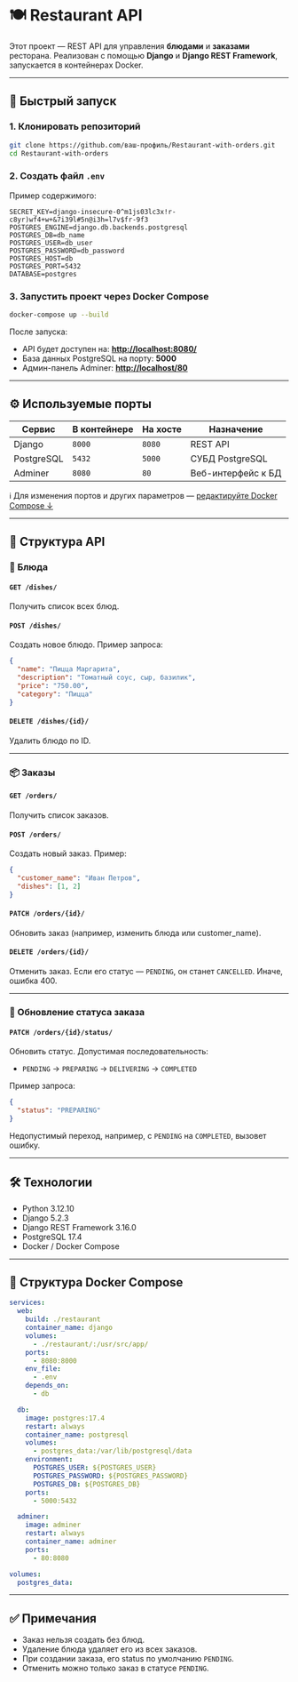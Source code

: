 # 🍽 Restaurant API

Этот проект — REST API для управления **блюдами** и **заказами** ресторана. Реализован с помощью **Django** и **Django REST Framework**, запускается в контейнерах Docker.

---

## 🚀 Быстрый запуск

### 1. Клонировать репозиторий

```bash
git clone https://github.com/ваш-профиль/Restaurant-with-orders.git
cd Restaurant-with-orders
````

### 2. Создать файл `.env`

Пример содержимого:

```env
SECRET_KEY=django-insecure-0^m1js03lc3x!r-c8yr)wf4+w+&7i39l#5n@i3h=l7v$fr-9f3
POSTGRES_ENGINE=django.db.backends.postgresql
POSTGRES_DB=db_name
POSTGRES_USER=db_user
POSTGRES_PASSWORD=db_password
POSTGRES_HOST=db
POSTGRES_PORT=5432
DATABASE=postgres
```

### 3. Запустить проект через Docker Compose

```bash
docker-compose up --build
```

После запуска:

* API будет доступен на: **[http://localhost:8080/](http://localhost:8080/)**
* База данных PostgreSQL на порту: **5000**
* Админ-панель Adminer: **[http://localhost/80](http://localhost/80)**

---

## ⚙️ Используемые порты

| Сервис     | В контейнере | На хосте | Назначение         |
| ---------- | ------------ | -------- | ------------------ |
| Django     | `8000`       | `8080`   | REST API           |
| PostgreSQL | `5432`       | `5000`   | СУБД PostgreSQL    |
| Adminer    | `8080`       | `80`     | Веб-интерфейс к БД |

ℹ️ Для изменения портов и других параметров — [редактируйте Docker Compose ↓](#-структура-docker-compose)

---

## 🔧 Структура API

### 📘 Блюда

#### `GET /dishes/`

Получить список всех блюд.

#### `POST /dishes/`

Создать новое блюдо.
Пример запроса:

```json
{
  "name": "Пицца Маргарита",
  "description": "Томатный соус, сыр, базилик",
  "price": "750.00",
  "category": "Пицца"
}
```

#### `DELETE /dishes/{id}/`

Удалить блюдо по ID.

---

### 📦 Заказы

#### `GET /orders/`

Получить список заказов.

#### `POST /orders/`

Создать новый заказ.
Пример:

```json
{
  "customer_name": "Иван Петров",
  "dishes": [1, 2]
}
```

#### `PATCH /orders/{id}/`

Обновить заказ (например, изменить блюда или customer_name).

#### `DELETE /orders/{id}/`

Отменить заказ. 
Если его статус — `PENDING`, он станет `CANCELLED`.
Иначе, ошибка 400.

---

### 🔄 Обновление статуса заказа

#### `PATCH /orders/{id}/status/`

Обновить статус.
Допустимая последовательность:

* `PENDING` → `PREPARING` → `DELIVERING` → `COMPLETED`

Пример запроса:

```json
{
  "status": "PREPARING"
}
```

Недопустимый переход, например, с `PENDING` на `COMPLETED`, вызовет ошибку.

---

## 🛠 Технологии

* Python 3.12.10
* Django 5.2.3
* Django REST Framework 3.16.0
* PostgreSQL 17.4
* Docker / Docker Compose

---

## 🧱 Структура Docker Compose

```yaml
services:
  web:
    build: ./restaurant
    container_name: django
    volumes:
      - ./restaurant/:/usr/src/app/
    ports:
      - 8080:8000
    env_file:
      - .env
    depends_on:
      - db

  db:
    image: postgres:17.4
    restart: always
    container_name: postgresql
    volumes:
      - postgres_data:/var/lib/postgresql/data
    environment:
      POSTGRES_USER: ${POSTGRES_USER}
      POSTGRES_PASSWORD: ${POSTGRES_PASSWORD}
      POSTGRES_DB: ${POSTGRES_DB}
    ports:
      - 5000:5432

  adminer:
    image: adminer
    restart: always
    container_name: adminer
    ports:
      - 80:8080

volumes:
  postgres_data:
```

---

## ✅ Примечания

* Заказ нельзя создать без блюд.
* Удаление блюда удаляет его из всех заказов.
* При создании заказа, его status по умолчанию `PENDING`.
* Отменить можно только заказ в статусе `PENDING`.
